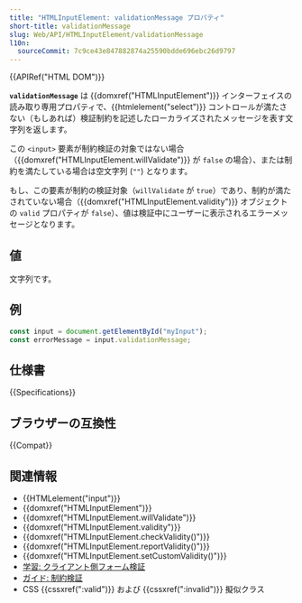 ```yaml
---
title: "HTMLInputElement: validationMessage プロパティ"
short-title: validationMessage
slug: Web/API/HTMLInputElement/validationMessage
l10n:
  sourceCommit: 7c9ce43e847882874a25590bdde696ebc26d9797
---
```


{{APIRef("HTML DOM")}}

**`validationMessage`** は {{domxref("HTMLInputElement")}} インターフェイスの読み取り専用プロパティで、{{htmlelement("select")}} コントロールが満たさない（もしあれば）検証制約を記述したローカライズされたメッセージを表す文字列を返します。

この `<input>` 要素が制約検証の対象ではない場合（{{domxref("HTMLInputElement.willValidate")}} が `false` の場合）、または制約を満たしている場合は空文字列 (`""`) となります。

もし、この要素が制約の検証対象（`willValidate` が `true`）であり、制約が満たされていない場合（{{domxref("HTMLInputElement.validity")}} オブジェクトの `valid` プロパティが `false`）、値は検証中にユーザーに表示されるエラーメッセージとなります。

## 値

文字列です。

## 例

```js
const input = document.getElementById("myInput");
const errorMessage = input.validationMessage;
```

## 仕様書

{{Specifications}}

## ブラウザーの互換性

{{Compat}}

## 関連情報

- {{HTMLelement("input")}}
- {{domxref("HTMLInputElement")}}
- {{domxref("HTMLInputElement.willValidate")}}
- {{domxref("HTMLInputElement.validity")}}
- {{domxref("HTMLInputElement.checkValidity()")}}
- {{domxref("HTMLInputElement.reportValidity()")}}
- {{domxref("HTMLInputElement.setCustomValidity()")}}
- [学習: クライアント側フォーム検証](/ja/docs/Learn/Forms/Form_validation)
- [ガイド: 制約検証](/ja/docs/Web/HTML/Constraint_validation)
- CSS {{cssxref(":valid")}} および {{cssxref(":invalid")}} 擬似クラス

